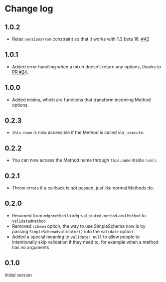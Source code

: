 # Change log

## 1.0.2

- Relax `versionsFrom` constraint so that it works with 1.3 beta 16. [#42](https://github.com/meteor/validated-method/issues/42)

## 1.0.1

- Added error handling when a mixin doesn't return any options, thanks to [PR #24](https://github.com/meteor/validated-method/pull/24).

## 1.0.0

- Added mixins, which are functions that transform incoming Method options.

## 0.2.3

- `this.name` is now accessible if the Method is called via `_execute`.

## 0.2.2

- You can now access the Method name through `this.name` inside `run()`.

## 0.2.1

- Throw errors if a callback is not passed, just like normal Methods do.

## 0.2.0

- Renamed from `mdg:method` to `mdg:validated-method` and `Method` to `ValidatedMethod`
- Removed `schema` option, the way to use SimpleSchema now is by passing `SimpleSchema#validator()` into the `validate` option
- Added a special meaning to `validate: null` to allow people to intentionally skip validation if they need to, for example when a method has no arguments

## 0.1.0

Initial version
